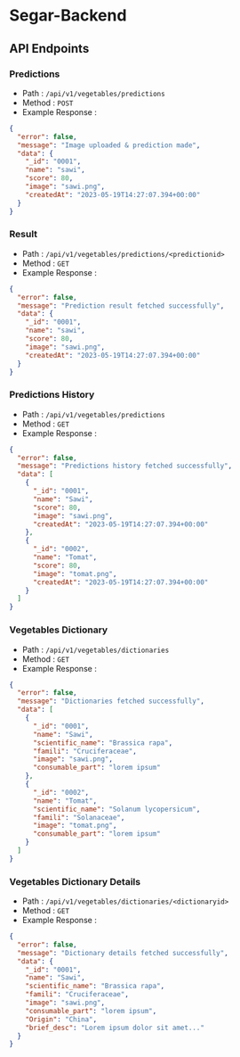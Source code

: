 # Segar-Backend

## API Endpoints

### Predictions

- Path : `/api/v1/vegetables/predictions`
- Method : `POST`
- Example Response :

```json
{
  "error": false,
  "message": "Image uploaded & prediction made",
  "data": {
    "_id": "0001",
    "name": "sawi",
    "score": 80,
    "image": "sawi.png",
    "createdAt": "2023-05-19T14:27:07.394+00:00"
  }
}
```

### Result

- Path : `/api/v1/vegetables/predictions/<predictionid>`
- Method : `GET`
- Example Response :

```json
{
  "error": false,
  "message": "Prediction result fetched successfully",
  "data": {
    "_id": "0001",
    "name": "sawi",
    "score": 80,
    "image": "sawi.png",
    "createdAt": "2023-05-19T14:27:07.394+00:00"
  }
}
```

### Predictions History

- Path : `/api/v1/vegetables/predictions`
- Method : `GET`
- Example Response :

```json
{
  "error": false,
  "message": "Predictions history fetched successfully",
  "data": [
    {
      "_id": "0001",
      "name": "Sawi",
      "score": 80,
      "image": "sawi.png",
      "createdAt": "2023-05-19T14:27:07.394+00:00"
    },
    {
      "_id": "0002",
      "name": "Tomat",
      "score": 80,
      "image": "tomat.png",
      "createdAt": "2023-05-19T14:27:07.394+00:00"
    }
  ]
}
```

### Vegetables Dictionary

- Path : `/api/v1/vegetables/dictionaries`
- Method : `GET`
- Example Response :

```json
{
  "error": false,
  "message": "Dictionaries fetched successfully",
  "data": [
    {
      "_id": "0001",
      "name": "Sawi",
      "scientific_name": "Brassica rapa",
      "famili": "Cruciferaceae",
      "image": "sawi.png",
      "consumable_part": "lorem ipsum"
    },
    {
      "_id": "0002",
      "name": "Tomat",
      "scientific_name": "Solanum lycopersicum",
      "famili": "Solanaceae",
      "image": "tomat.png",
      "consumable_part": "lorem ipsum"
    }
  ]
}
```

### Vegetables Dictionary Details

- Path : `/api/v1/vegetables/dictionaries/<dictionaryid>`
- Method : `GET`
- Example Response :

```json
{
  "error": false,
  "message": "Dictionary details fetched successfully",
  "data": {
    "_id": "0001",
    "name": "Sawi",
    "scientific_name": "Brassica rapa",
    "famili": "Cruciferaceae",
    "image": "sawi.png",
    "consumable_part": "lorem ipsum",
    "Origin": "China",
    "brief_desc": "Lorem ipsum dolor sit amet..."
  }
}
```
